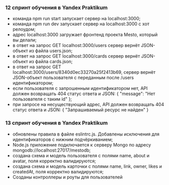 ### 12 спринт обучения в Yandex Praktikum


* команда npm run start запускает сервер на localhost:3000;
* команда npm run dev запускает сервер на localhost:3000 с хот релоудом;
* адрес localhost:3000 загружает фронтенд проекта Mesto, который вы делали;
* в ответ на запрос GET localhost:3000/users сервер вернёт JSON-объект из файла users.json;
* в ответ на запрос GET localhost:3000/cards сервер вернёт JSON-объект из файла cards.json;
* в ответ на запрос GET localhost:3000/users/8340d0ec33270a25f2413b69, сервер вернёт JSON-объект пользователя с переданным после /users идентификатором;
* если пользователя с запрошенным идентификатором нет, API должен возвращать 404 статус ответа и JSON: { "message": "Нет пользователя с таким id" };
* при запросе на несуществующий адрес, API должен возвращать 404 статус ответа и JSON: { "Запрашиваемый ресурс не найден" }

### 13 спринт обучения в Yandex Praktikum

* обновлены правила в файле eslintrc.js. Добавлены исключения для идентификаторов с нижним подчёркиванием;
* Node.js приложение подключается к серверу Mongo по адресу mongodb://localhost:27017/mestodb;
* создана схема и модель пользователя с полями name, about и avatar, поля корректно валидируются;
* создана схема и модель карточки с полями name, link, owner, likes и createdAt, поля корректно валидируются;
*	Созданы контроллеры и роуты для пользователей
